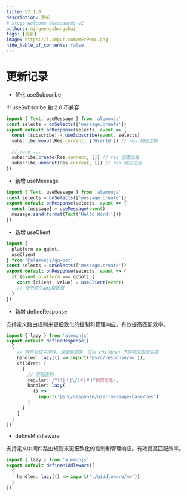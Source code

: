 ```yaml
---
title: V2.1.0
description: 更新
# slug: welcome-docusaurus-v2
authors: ningmengchongshui
tags: [更新]
image: https://i.imgur.com/mErPwqL.png
hide_table_of_contents: false
---
```


# 更新记录

- 优化 useSubscribe

!!! useSubscribe 和 2.0 不兼容

```ts
import { Text, useMessage } from 'alemonjs'
const selects = onSelects(['message.create'])
export default onResponse(selects, event => {
  const [subscribe] = useSubscribe(event, selects)
  subscribe.monut(Res.current, ['UserId']) // res 响应之前

  // more ...
  subscribe.create(Res.current, []) // res 创建之后
  subscribe.unmonut(Res.current, []) // res 响应之后
})
```

- 新增 useMessage

```ts
import { Text, useMessage } from 'alemonjs'
const selects = onSelects(['message.create'])
export default onResponse(selects, event => {
  const [message] = useMessage(event)
  message.send(format(Text('Hello Word!')))
})
```

- 新增 useClient

```ts
import {
  platform as qqbot,
  useClient
} from '@alemonjs/qq-bot'
const selects = onSelects(['message.create'])
export default onResponse(selects, event => {
  if (event.platform === qqbot) {
    const [client, value] = useClient(event)
    // 使用原生api和数据
  }
})
```

- 新增 defineResponse

支持定义路由规则来更细致化的控制和管理响应。有效提高匹配效率。

```ts title="src/router.ts"
import { lazy } from 'alemonjs'
export default defineResponse([
  {
    // 用户验证中间件。这是局部的，仅对 children 下的响应规则生效
    handler: lazy(() => import('@src/response/mw')),
    children: [
      {
        // 匹配正则
        regular: /^(!|！|\/|#|＃)?我的信息/,
        handler: lazy(
          () =>
            import('@src/response/user-message/base/res')
        )
      }
    ]
  }
])
```

- defineMiddleware

支持定义中间件路由规则来更细致化的控制和管理响应。有效提高匹配效率。

```ts title="src/router-mw.ts"
import { lazy } from 'alemonjs'
export default defineMiddleware([
  {
    handler: lazy(() => import('./middleware/mw'))
  }
])
```
